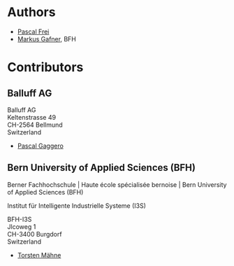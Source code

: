 # Authors

- [Pascal Frei](mailto:paescu.frei@gmail.com)
- [Markus Gafner](mailto:markus.gafner@bfh.ch), BFH


# Contributors


## Balluff AG

Balluff AG  
Keltenstrasse 49  
CH-2564 Bellmund  
Switzerland

- [Pascal Gaggero](mailto:Pascal.Gaggero@balluff.ch)


## Bern University of Applied Sciences (BFH)

Berner Fachhochschule | Haute école spécialisée bernoise | Bern University of Applied Sciences (BFH)  

Institut für Intelligente Industrielle Systeme (I3S)

BFH-I3S  
Jlcoweg 1  
CH-3400 Burgdorf  
Switzerland

- [Torsten Mähne](mailto:torsten.maehne@bfh.ch)
